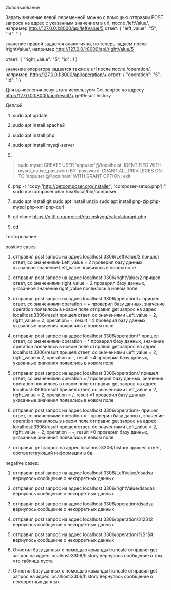 Использование

Задать значение левой переменной можно с помощью отправки POST запроса на адрес 
с указанным значением в url, после /leftValue/, например http://127.0.0.1:8000/api/leftValue/5
ответ:
{
"left_value": "5",
"id": 1
}

 значение правой задается аналогично, но теперь задаем после /rightValue/,
 например http://127.0.0.1:8000/api/rightValue/5

ответ:
{
"right_value": "5",
"id": 1
}

значение оператора задается также в url после после /operation/, например,
http://127.0.0.1:8000/api/operation/+
ответ:
{
"operation": "5",
"id": 1
}

Для вычисления результата используем Get запрос по адресу
http://127.0.0.1:8000/api/result/+
getResult 
history

Деплой
<!-- обновление пакетов -->
1) sudo apt update

<!-- установка apache -->
2) sudo apt install apache2

<!-- установка php -->
3) sudo apt install php

<!-- установка сервера mysql -->
4) sudo apt install mysql-server

<!-- установка сервера mysql -->
5) 
>sudo mysql
>CREATE USER 'appuser'@'localhoist' IDENTIFIED WITH mysql_native_password BY 'password'
>GRANT ALL PRIVILEGES ON *.* TO 'appuser'@'localhost' WITH GRANT OPTION;
>exit
<!-- установка composer -->
6) php -r "copy('http://getcomposer.org/installer', 'composer-setup.php');"
sudo mv composer.phar /usr/local/bin/composer

<!-- установка рассширений -->
7) sudo apt install git
    sudo apt install unzip 
    sudo apt install php-zip php-mysql php-xml php-curl

<!-- клонирование -->
8) git clone https://gitflic.ru/project/gazinskyog/calculatorapi-php

<!-- клонирование -->
9) cd 

Тестирование

positive cases:

1. отправил post запрос на адрес localhost:3306/LeftValue/2
    пришел ответ, со значениями Left_value = 2
    проверил базу данных, указанное значение Left_value появилось в новом поле

2. отправил post запрос на адрес localhost:3306/rightValue/2
    пришел ответ, со значениями right_value = 2
    проверил базу данных, указанное значение right_value появилось в новом поле

3. отправил post запрос на адрес localhost:3306/operation/+
    пришел ответ, со значениями operation = +
    проверил базу данных, значение operation появилось в новом поле
    отправил get запрос на адрес localhost:3306/result
    пришел ответ, со значениями Left_value = 2, right_value = 2, operation=+, result =4
    проверил базу данных, указанные значения появились в новом поле

4. отправил post запрос на адрес localhost:3306/operation/*
    пришел ответ, со значениями operation = *
    проверил базу данных, значение operation появилось в новом поле
    отправил get запрос на адрес localhost:3306/result
    пришел ответ, со значениями Left_value = 2, right_value = 2, operation = -, result =4
    проверил базу данных, указанные значения появились в новом поле

5. отправил post запрос на адрес localhost:3306/operation//
    пришел ответ, со значениями operation = /
    проверил базу данных, значение operation появилось в новом поле
    отправил get запрос на адрес localhost:3306/result
    пришел ответ, со значениями Left_value = 2, right_value = 2, operation = /, result =1
    проверил базу данных, указанные значения появились в новом поле

6. отправил post запрос на адрес localhost:3306/operation/-
    пришел ответ, со значениями operation = -
    проверил базу данных, значение operation появилось в новом поле
    отправил get запрос на адрес localhost:3306/result
    пришел ответ, со значениями Left_value = 2, right_value = 2, operation = -, result =0
    проверил базу данных, указанные значения появились в новом поле

7. отправил get запрос на адрес localhost:3306/history
    пришел ответ, соответствующий информации в бд    

negative cases:

1. отправил post запрос на адрес localhost:3306/LeftValue/dsadsa
    вернулось сообщение о некорретных данных

2. отправил post запрос на адрес localhost:3306/rightValue/dsadas
    вернулось сообщение о некорретных данных

3. отправил post запрос на адрес localhost:3306/operation/dsadsa
    вернулось сообщение о некорретных данных

4. отправил post запрос на адрес localhost:3306/operation/312312
    вернулось сообщение о некорретных данных

5. отправил post запрос на адрес localhost:3306/operation/%$^$#
    вернулось сообщение о некорретных данных

6. Очистил базу данных с помощью команды truncate
    отправил get запрос на адрес localhost:3306/history
    вернулось сообщение о том, что таблица пуста

7. Очистил базу данных с помощью команды truncate
    отправил get запрос на адрес localhost:3306/history
    вернулось сообщение о некорретных данных